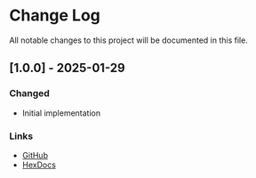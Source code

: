 # Change Log

All notable changes to this project will be documented in this file.

## [1.0.0] - 2025-01-29

### Changed

* Initial implementation

### Links

* [GitHub](https://github.com/exposure/gen_batcher/releases/tag/v1.0.0)
* [HexDocs](https://hexdocs.pm/exposure/1.0.0/readme.html)

